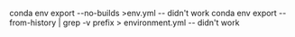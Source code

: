conda env export --no-builds >env.yml -- didn't work
conda env export --from-history | grep -v prefix > environment.yml -- didn't work
